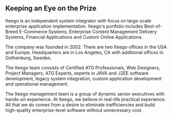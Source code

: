 ---
---

## Keeping an Eye on the Prize
Iteego is an independent system integrator with focus on large-scale enterprise application implementation. Iteego's portfolio includes Best-of-Breed E-Commerce Systems, Enterprise Content Management Delivery Systems, Financial Applications and Custom Online Applications.

The company was founded in 2002. There are two Iteego offices in the USA and Europe. Headquarters are in Los Angeles, CA with additional offices in Gothenburg, Sweden.

The Iteego team consists of Certified ATG Professionals, Web Designers, Project Managers, ATG Experts, experts in JAVA and J2EE software development, legacy system integration, custom application development and operational management.

The Iteego management team is a group of dynamic senior executives with hands-on experience. At Iteego, we believe in real-life practical experience. All that we do comes from a desire to eliminate inefficiencies and build high-quality enterprise-level software without unnecessary cost.
